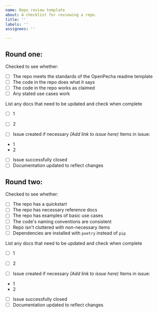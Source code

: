 ```yaml
---
name: Repo review template
about: A checklist for reviewing a repo.
title: ''
labels: ''
assignees: ''

---
```


## Round one:

Checked to see whether: 
- [ ] The repo meets the standards of the OpenPecha readme template
- [ ] The code in the repo does what it says
- [ ] The code in the repo works as claimed
- [ ] Any stated use cases work

List any docs that need to be updated and check when complete
- [ ] 1
- [ ] 2

- [ ] Issue created if necessary
_(Add link to issue here)_
Items in issue:
-  1
-  2
- [ ] Issue successfully closed
- [ ] Documentation updated to reflect changes

## Round two:

Checked to see whether: 
- [ ] The repo has a quickstart
- [ ] The repo has necessary reference docs
- [ ] The repo has examples of basic use cases
- [ ] The code's naming conventions are consistent
- [ ] Repo isn't cluttered with non-necessary items
- [ ] Dependencies are installed with `poetry` instead of `pip`

List any docs that need to be updated and check when complete
- [ ] 1
- [ ] 2

- [ ] Issue created if necessary
_(Add link to issue here)_
Items in issue:
- 1
- 2
- [ ] Issue successfully closed
- [ ] Documentation updated to reflect changes
